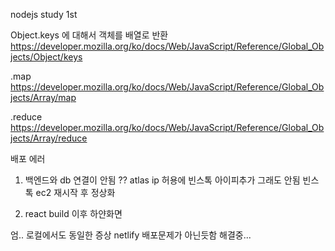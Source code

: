 nodejs study 1st

Object.keys 에 대해서
객체를 배열로 반환
https://developer.mozilla.org/ko/docs/Web/JavaScript/Reference/Global_Objects/Object/keys

.map
https://developer.mozilla.org/ko/docs/Web/JavaScript/Reference/Global_Objects/Array/map


.reduce 
https://developer.mozilla.org/ko/docs/Web/JavaScript/Reference/Global_Objects/Array/reduce

배포 에러
1. 백엔드와 db 연결이 안됨
??
atlas ip 허용에 빈스톡 아이피추가
그래도 안됨
빈스톡 ec2 재시작 후 정상화

2. react build 이후 하얀화면

엄.. 로컬에서도 동일한 증상
netlify 배포문제가 아닌듯함
해결중...